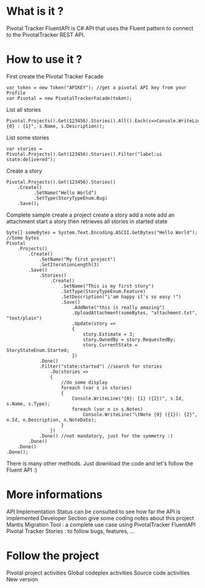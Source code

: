 What is it ?
=============

Pivotal Tracker FluentAPI is C# API that uses the Fluent pattern to connect to the PivotalTracker REST API.

How to use it ?
=============

First create the Pivotal Tracker Facade

	var token = new Token("APIKEY"); //get a pivotal API key from your Profile
	var Pivotal = new PivotalTrackerFacade(token);

List all stories

	Pivotal.Projects().Get(123456).Stories().All().Each(s=>Console.WriteLine("{0} : {1}", s.Name, s.Description));
	
List some stories
	
	var stories = Pivotal.Projects().Get(123456).Stories().Filter("label:ui state:delivered");
	
Create a story

	Pivotal.Projects().Get(123456).Stories()
		.Create()
			  .SetName("Hello World")
			  .SetType(StoryTypeEnum.Bug)
		.Save();
		
Complete sample
create a project
create a story
add a note
add an attachment
start a story
then retrieves all stories in started state

	byte[] someBytes = System.Text.Encoding.ASCII.GetBytes("Hello World"); //Some bytes
	Pivotal
		.Projects()
			.Create()
				.SetName("My first project")
				.SetIterationLength(3)
			.Save()
				.Stories()
					.Create()
						.SetName("This is my first story")
						.SetType(StoryTypeEnum.Feature)
						.SetDescription("i'am happy it's so easy !")
						.Save() 
							.AddNote("this is really amazing")
							.UploadAttachment(someBytes, "attachment.txt", "text/plain")
							.Update(story =>
							{
								story.Estimate = 3;
								story.OwnedBy = story.RequestedBy;
								story.CurrentState = StoryStateEnum.Started;
							})
				.Done()
				.Filter("state:started") //search for stories
					.Do(stories =>
					{
						//do some display
						foreach (var s in stories)
						{
							Console.WriteLine("{0}: {1} ({2})", s.Id, s.Name, s.Type);
							foreach (var n in s.Notes)
								Console.WriteLine("\tNote {0} ({1}): {2}", n.Id, n.Description, n.NoteDate);
						}
					})
				.Done() //not mandatory, just for the symmetry :)
			.Done()
		.Done()
	.Done();

There is many other methods. Just download the code and let's follow the Fluent API :)

# More informations

API Implementation Status can be consulted to see how far the API is implemented
Developer Section give some coding notes about this project
Mantis Migration Tool : a complete use case using PivotalTracker FluentAPI
Pivotal Tracker Stories : to follow bugs, features, ...

# Follow the project

Pivotal project activities
Global codeplex activities
Source code activities
New version